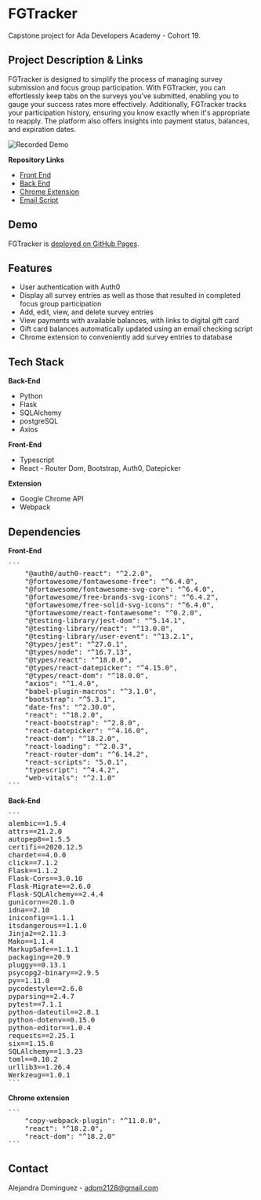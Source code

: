 # FGTracker

Capstone project for Ada Developers Academy - Cohort 19.

## Project Description & Links

FGTracker is designed to simplify the process of managing survey submission and focus group participation. With FGTracker, you can effortlessly keep tabs on the surveys you've submitted, enabling you to gauge your success rates more effectively. Additionally, FGTracker tracks your participation history, ensuring you know exactly when it's appropriate to reapply. The platform also offers insights into payment status, balances, and expiration dates.

![Recorded Demo](https://youtu.be/jAu6PywxjrU)

**Repository Links**

- [Front End](https://github.com/adom2128/front-end-fgtracker)
- [Back End](https://github.com/adom2128/back-end-fgtracker)
- [Chrome Extension](https://github.com/adom2128/extension-fgtracker)
- [Email Script](https://github.com/adom2128/email-script-fgtracker)

## Demo

FGTracker is [deployed on GitHub Pages](https://adom2128.github.io/front-end-fgtracker/#/home).

## Features

- User authentication with Auth0
- Display all survey entries as well as those that resulted in completed focus group participation
- Add, edit, view, and delete survey entries
- View payments with available balances, with links to digital gift card
- Gift card balances automatically updated using an email checking script
- Chrome extension to conveniently add survey entries to database

## Tech Stack

**Back-End**

- Python
- Flask
- SQLAlchemy
- postgreSQL
- Axios

**Front-End**

- Typescript
- React - Router Dom, Bootstrap, Auth0, Datepicker

**Extension**

- Google Chrome API
- Webpack

## Dependencies

**Front-End**

<pre>
```
    "@auth0/auth0-react": "^2.2.0",
    "@fortawesome/fontawesome-free": "^6.4.0",
    "@fortawesome/fontawesome-svg-core": "^6.4.0",
    "@fortawesome/free-brands-svg-icons": "^6.4.2",
    "@fortawesome/free-solid-svg-icons": "^6.4.0",
    "@fortawesome/react-fontawesome": "^0.2.0",
    "@testing-library/jest-dom": "^5.14.1",
    "@testing-library/react": "^13.0.0",
    "@testing-library/user-event": "^13.2.1",
    "@types/jest": "^27.0.1",
    "@types/node": "^16.7.13",
    "@types/react": "^18.0.0",
    "@types/react-datepicker": "^4.15.0",
    "@types/react-dom": "^18.0.0",
    "axios": "^1.4.0",
    "babel-plugin-macros": "^3.1.0",
    "bootstrap": "^5.3.1",
    "date-fns": "^2.30.0",
    "react": "^18.2.0",
    "react-bootstrap": "^2.8.0",
    "react-datepicker": "^4.16.0",
    "react-dom": "^18.2.0",
    "react-loading": "^2.0.3",
    "react-router-dom": "^6.14.2",
    "react-scripts": "5.0.1",
    "typescript": "^4.4.2",
    "web-vitals": "^2.1.0"
```
</pre>

**Back-End**

<pre>
```
alembic==1.5.4
attrs==21.2.0
autopep8==1.5.5
certifi==2020.12.5
chardet==4.0.0
click==7.1.2
Flask==1.1.2
Flask-Cors==3.0.10
Flask-Migrate==2.6.0
Flask-SQLAlchemy==2.4.4
gunicorn==20.1.0
idna==2.10
iniconfig==1.1.1
itsdangerous==1.1.0
Jinja2==2.11.3
Mako==1.1.4
MarkupSafe==1.1.1
packaging==20.9
pluggy==0.13.1
psycopg2-binary==2.9.5
py==1.11.0
pycodestyle==2.6.0
pyparsing==2.4.7
pytest==7.1.1
python-dateutil==2.8.1
python-dotenv==0.15.0
python-editor==1.0.4
requests==2.25.1
six==1.15.0
SQLAlchemy==1.3.23
toml==0.10.2
urllib3==1.26.4
Werkzeug==1.0.1
```
</pre>

**Chrome extension**

<pre>
```
    "copy-webpack-plugin": "^11.0.0",
    "react": "^18.2.0",
    "react-dom": "^18.2.0"
```
</pre>

## Contact

Alejandra Dominguez - adom2128@gmail.com
